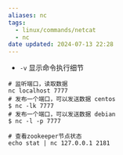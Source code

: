 ```yaml
---
aliases: nc
tags:
  - linux/commands/netcat
  - nc
date updated: 2024-07-13 22:28
---
```


- `-v` 显示命令执行细节

```shell
# 监听端口，读取数据
nc localhost 7777 
# 发布一个端口，可以发送数据 centos
$ nc -lk 7777
# 发布一个端口，可以发送数据 debian
$ nc -l -p 7777
```

```shell
# 查看zookeeper节点状态
echo stat | nc 127.0.0.1 2181
```
